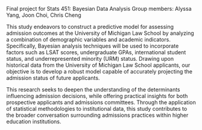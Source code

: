 Final project for Stats 451: Bayesian Data Analysis
Group members: Alyssa Yang, Joon Choi, Chris Cheng

This study endeavors to construct a predictive model for assessing admission outcomes at the University of Michigan Law School by analyzing a combination of demographic variables and academic indicators. Specifically, Bayesian analysis techniques will be used to incorporate factors such as LSAT scores, undergraduate GPAs, international student status, and underrepresented minority (URM) status. Drawing upon historical data from the University of Michigan Law School applicants, our objective is to develop a robust model capable of accurately projecting the admission status of future applicants.

This research seeks to deepen the understanding of the determinants influencing admission decisions, while offering practical insights for both prospective applicants and admissions committees. Through the application of statistical methodologies to institutional data, this study contributes to the broader conversation surrounding admissions practices within higher education institutions.
